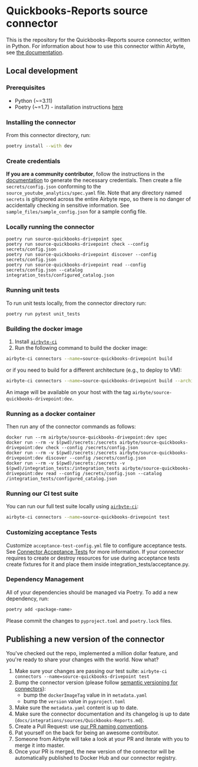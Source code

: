# Quickbooks-Reports source connector


This is the repository for the Quickbooks-Reports source connector, written in Python.
For information about how to use this connector within Airbyte, see [the documentation](https://docs.airbyte.com/integrations/sources/Quickbooks-Reports).

## Local development

### Prerequisites
* Python (~=3.11)
* Poetry (~=1.7) - installation instructions [here](https://python-poetry.org/docs/#installation)


### Installing the connector
From this connector directory, run:
```bash
poetry install --with dev
```


### Create credentials
**If you are a community contributor**, follow the instructions in the [documentation](https://docs.airbyte.com/integrations/sources/Quickbooks-Reports)
to generate the necessary credentials. Then create a file `secrets/config.json` conforming to the `source_youtube_analytics/spec.yaml` file.
Note that any directory named `secrets` is gitignored across the entire Airbyte repo, so there is no danger of accidentally checking in sensitive information.
See `sample_files/sample_config.json` for a sample config file.


### Locally running the connector
```
poetry run source-quickbooks-drivepoint spec
poetry run source-quickbooks-drivepoint check --config secrets/config.json
poetry run source-quickbooks-drivepoint discover --config secrets/config.json
poetry run source-quickbooks-drivepoint read --config secrets/config.json --catalog integration_tests/configured_catalog.json
```

### Running unit tests
To run unit tests locally, from the connector directory run:
```
poetry run pytest unit_tests
```

### Building the docker image
1. Install [`airbyte-ci`](https://github.com/airbytehq/airbyte/blob/master/airbyte-ci/connectors/pipelines/README.md)
2. Run the following command to build the docker image:
```bash
airbyte-ci connectors --name=source-quickbooks-drivepoint build
```
or if you need to build for a different architecture (e.g., to deploy to VM):
```bash 
airbyte-ci connectors --name=source-quickbooks-drivepoint build --architecture=linux/amd64
```

An image will be available on your host with the tag `airbyte/source-quickbooks-drivepoint:dev`.


### Running as a docker container
Then run any of the connector commands as follows:
```
docker run --rm airbyte/source-quickbooks-drivepoint:dev spec
docker run --rm -v $(pwd)/secrets:/secrets airbyte/source-quickbooks-drivepoint:dev check --config /secrets/config.json
docker run --rm -v $(pwd)/secrets:/secrets airbyte/source-quickbooks-drivepoint:dev discover --config /secrets/config.json
docker run --rm -v $(pwd)/secrets:/secrets -v $(pwd)/integration_tests:/integration_tests airbyte/source-quickbooks-drivepoint:dev read --config /secrets/config.json --catalog /integration_tests/configured_catalog.json
```

### Running our CI test suite
You can run our full test suite locally using [`airbyte-ci`](https://github.com/airbytehq/airbyte/blob/master/airbyte-ci/connectors/pipelines/README.md):
```bash
airbyte-ci connectors --name=source-quickbooks-drivepoint test
```

### Customizing acceptance Tests
Customize `acceptance-test-config.yml` file to configure acceptance tests. See [Connector Acceptance Tests](https://docs.airbyte.com/connector-development/testing-connectors/connector-acceptance-tests-reference) for more information.
If your connector requires to create or destroy resources for use during acceptance tests create fixtures for it and place them inside integration_tests/acceptance.py.

### Dependency Management
All of your dependencies should be managed via Poetry. 
To add a new dependency, run:
```bash
poetry add <package-name>
```

Please commit the changes to `pyproject.toml` and `poetry.lock` files.

## Publishing a new version of the connector
You've checked out the repo, implemented a million dollar feature, and you're ready to share your changes with the world. Now what?
1. Make sure your changes are passing our test suite: `airbyte-ci connectors --name=source-quickbooks-drivepoint test`
2. Bump the connector version (please follow [semantic versioning for connectors](https://docs.airbyte.com/contributing-to-airbyte/resources/pull-requests-handbook/#semantic-versioning-for-connectors)): 
    - bump the `dockerImageTag` value in in `metadata.yaml`
    - bump the `version` value in `pyproject.toml`
3. Make sure the `metadata.yaml` content is up to date.
4. Make sure the connector documentation and its changelog is up to date (`docs/integrations/sources/Quickbooks-Reports.md`).
5. Create a Pull Request: use [our PR naming conventions](https://docs.airbyte.com/contributing-to-airbyte/resources/pull-requests-handbook/#pull-request-title-convention).
6. Pat yourself on the back for being an awesome contributor.
7. Someone from Airbyte will take a look at your PR and iterate with you to merge it into master.
8. Once your PR is merged, the new version of the connector will be automatically published to Docker Hub and our connector registry.